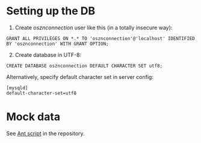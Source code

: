 # Setting up the DB #

1. Create _osznconnection_ user like this (in a totally insecure way):

```
GRANT ALL PRIVILEGES ON *.* TO 'osznconnection'@'localhost' IDENTIFIED BY 'osznconnection' WITH GRANT OPTION;
```

2. Create database in UTF-8:

```
CREATE DATABASE osznconnection DEFAULT CHARACTER SET utf8;
```

Alternatively, specify default character set in server config:

```
[mysqld]
default-character-set=utf8
```

# Mock data #

See [Ant script](http://code.google.com/p/osznconnection/source/browse/trunk/osznconnection-db/build.xml) in the repository.